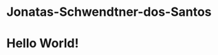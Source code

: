 # Jonatas-Schwendtner-dos-Santos
<html>
    <head>
        <meta charset="UTF-8">
        <title>Meu HelloWorld!</title>
    </head>
    <body>
        <h1>Hello World!<h1>
    </body>
</html>
